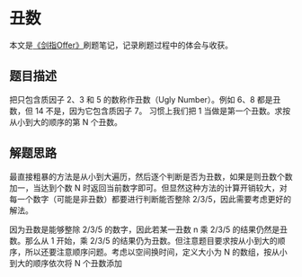 # 丑数

本文是[《剑指Offer》](https://www.nowcoder.com/ta/coding-interviews?page=1)刷题笔记，记录刷题过程中的体会与收获。

## 题目描述

把只包含质因子 2、3 和 5 的数称作丑数（Ugly Number）。例如 6、8 都是丑数，但 14 不是，因为它包含质因子 7。 习惯上我们把 1 当做是第一个丑数。求按从小到大的顺序的第 N 个丑数。

## 解题思路

最直接粗暴的方法是从小到大遍历，然后逐个判断是否为丑数，如果是则丑数个数加一，当达到个数 N 时返回当前数字即可。但显然这种方法的计算开销较大，对每一个数字（可能是非丑数）都要进行判断能否整除 2/3/5，因此需要考虑更好的解法。

因为丑数是能够整除 2/3/5 的数字，因此若某一丑数 n 乘 2/3/5 的结果仍然是丑数。那么从 1 开始，乘 2/3/5 的结果仍为丑数。但注意题目要求按从小到大的顺序，所以还要注意顺序问题。考虑以空间换时间，定义大小为 N 的数组，按从小到大的顺序依次将 N 个丑数添加
